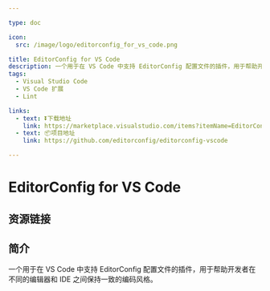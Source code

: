```yaml
---

type: doc

icon:
  src: /image/logo/editorconfig_for_vs_code.png

title: EditorConfig for VS Code
description: 一个用于在 VS Code 中支持 EditorConfig 配置文件的插件，用于帮助开发者在不同的编辑器和 IDE 之间保持一致的编码风格。
tags:
  - Visual Studio Code
  - VS Code 扩展
  - Lint

links:
  - text: ⏬下载地址
    link: https://marketplace.visualstudio.com/items?itemName=EditorConfig.EditorConfig
  - text: 📦项目地址
    link: https://github.com/editorconfig/editorconfig-vscode

---
```


<ShowLogo />

# EditorConfig for VS Code

<ShowTags />

<ShowBreadcrumb />

## 资源链接

<ShowLinks />

## 简介

一个用于在 VS Code 中支持 EditorConfig 配置文件的插件，用于帮助开发者在不同的编辑器和 IDE 之间保持一致的编码风格。
